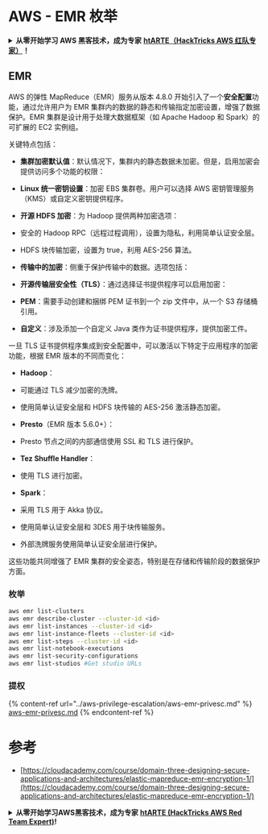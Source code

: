 # AWS - EMR 枚举

<details>

<summary><strong>从零开始学习 AWS 黑客技术，成为专家</strong> <a href="https://training.hacktricks.xyz/courses/arte"><strong>htARTE（HackTricks AWS 红队专家）</strong></a><strong>！</strong></summary>

支持 HackTricks 的其他方式：

* 如果您想看到您的**公司在 HackTricks 中做广告**或**下载 PDF 版的 HackTricks**，请查看[**订阅计划**](https://github.com/sponsors/carlospolop)!
* 获取[**官方 PEASS & HackTricks 商品**](https://peass.creator-spring.com)
* 探索[**PEASS 家族**](https://opensea.io/collection/the-peass-family)，我们的独家[**NFTs**](https://opensea.io/collection/the-peass-family)
* **加入** 💬 [**Discord 群组**](https://discord.gg/hRep4RUj7f) 或 [**电报群组**](https://t.me/peass) 或在 **Twitter** 🐦 [**@hacktricks_live**](https://twitter.com/hacktricks_live)** 上**关注我们。
* 通过向 [**HackTricks**](https://github.com/carlospolop/hacktricks) 和 [**HackTricks Cloud**](https://github.com/carlospolop/hacktricks-cloud) github 仓库提交 PR 来分享您的黑客技巧。

</details>

## EMR

AWS 的弹性 MapReduce（EMR）服务从版本 4.8.0 开始引入了一个**安全配置**功能，通过允许用户为 EMR 集群内的数据的静态和传输指定加密设置，增强了数据保护。EMR 集群是设计用于处理大数据框架（如 Apache Hadoop 和 Spark）的可扩展的 EC2 实例组。

关键特点包括：

- **集群加密默认值**：默认情况下，集群内的静态数据未加密。但是，启用加密会提供访问多个功能的权限：
- **Linux 统一密钥设置**：加密 EBS 集群卷。用户可以选择 AWS 密钥管理服务（KMS）或自定义密钥提供程序。
- **开源 HDFS 加密**：为 Hadoop 提供两种加密选项：
- 安全的 Hadoop RPC（远程过程调用），设置为隐私，利用简单认证安全层。
- HDFS 块传输加密，设置为 true，利用 AES-256 算法。

- **传输中的加密**：侧重于保护传输中的数据。选项包括：
- **开源传输层安全性（TLS）**：通过选择证书提供程序可以启用加密：
- **PEM**：需要手动创建和捆绑 PEM 证书到一个 zip 文件中，从一个 S3 存储桶引用。
- **自定义**：涉及添加一个自定义 Java 类作为证书提供程序，提供加密工件。

一旦 TLS 证书提供程序集成到安全配置中，可以激活以下特定于应用程序的加密功能，根据 EMR 版本的不同而变化：

- **Hadoop**：
- 可能通过 TLS 减少加密的洗牌。
- 使用简单认证安全层和 HDFS 块传输的 AES-256 激活静态加密。

- **Presto**（EMR 版本 5.6.0+）：
- Presto 节点之间的内部通信使用 SSL 和 TLS 进行保护。

- **Tez Shuffle Handler**：
- 使用 TLS 进行加密。

- **Spark**：
- 采用 TLS 用于 Akka 协议。
- 使用简单认证安全层和 3DES 用于块传输服务。
- 外部洗牌服务使用简单认证安全层进行保护。

这些功能共同增强了 EMR 集群的安全姿态，特别是在存储和传输阶段的数据保护方面。

### 枚举
```bash
aws emr list-clusters
aws emr describe-cluster --cluster-id <id>
aws emr list-instances --cluster-id <id>
aws emr list-instance-fleets --cluster-id <id>
aws emr list-steps --cluster-id <id>
aws emr list-notebook-executions
aws emr list-security-configurations
aws emr list-studios #Get studio URLs
```
### 提权

{% content-ref url="../aws-privilege-escalation/aws-emr-privesc.md" %}
[aws-emr-privesc.md](../aws-privilege-escalation/aws-emr-privesc.md)
{% endcontent-ref %}

# 参考
* [https://cloudacademy.com/course/domain-three-designing-secure-applications-and-architectures/elastic-mapreduce-emr-encryption-1/](https://cloudacademy.com/course/domain-three-designing-secure-applications-and-architectures/elastic-mapreduce-emr-encryption-1/)

<details>

<summary><strong>从零开始学习AWS黑客技术，成为专家</strong> <a href="https://training.hacktricks.xyz/courses/arte"><strong>htARTE (HackTricks AWS Red Team Expert)</strong></a><strong>!</strong></summary>

支持HackTricks的其他方式：

* 如果您想看到您的**公司在HackTricks中做广告**或**下载PDF格式的HackTricks**，请查看[**订阅计划**](https://github.com/sponsors/carlospolop)!
* 获取[**官方PEASS & HackTricks周边产品**](https://peass.creator-spring.com)
* 发现[**PEASS家族**](https://opensea.io/collection/the-peass-family)，我们的独家[**NFTs**](https://opensea.io/collection/the-peass-family)收藏品
* **加入** 💬 [**Discord群**](https://discord.gg/hRep4RUj7f) 或 [**电报群**](https://t.me/peass) 或 **关注**我们的**Twitter** 🐦 [**@hacktricks_live**](https://twitter.com/hacktricks_live)**.**
* 通过向[**HackTricks**](https://github.com/carlospolop/hacktricks)和[**HackTricks Cloud**](https://github.com/carlospolop/hacktricks-cloud) github仓库提交PR来分享您的黑客技巧。

</details>
